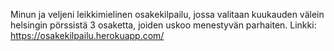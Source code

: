 Minun ja veljeni leikkimielinen osakekilpailu, jossa valitaan kuukauden välein helsingin pörssistä 3 osaketta, joiden uskoo menestyvän parhaiten. Linkki: https://osakekilpailu.herokuapp.com/